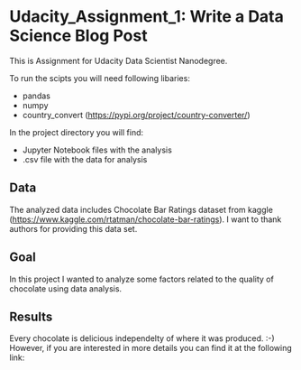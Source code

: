 # Udacity_Assignment_1: Write a Data Science Blog Post

This is Assignment for Udacity Data Scientist Nanodegree.  


To run the scipts you will need following libaries:
 * pandas
 * numpy
 * country_convert (https://pypi.org/project/country-converter/)
  
  
  In the project directory you will find:    
  * Jupyter Notebook files with the analysis  
  * .csv file with the data for analysis
  
  ## Data
  
  The analyzed data includes Chocolate Bar Ratings dataset from kaggle (https://www.kaggle.com/rtatman/chocolate-bar-ratings). I want to thank authors for providing this data set. 
  
  ##  Goal
   
   In this project I wanted to analyze some factors related to the quality of chocolate using data analysis. 
   
   ## Results
   Every chocolate is delicious independelty of where it was produced. :-) 
   However, if you are interested in more details you can find it at the following link:
